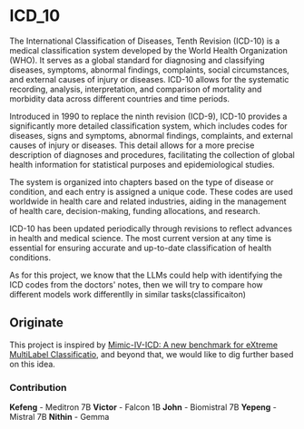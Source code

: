 # ICD_10
The International Classification of Diseases, Tenth Revision (ICD-10) is a medical classification system developed by the World Health Organization (WHO). It serves as a global standard for diagnosing and classifying diseases, symptoms, abnormal findings, complaints, social circumstances, and external causes of injury or diseases. ICD-10 allows for the systematic recording, analysis, interpretation, and comparison of mortality and morbidity data across different countries and time periods.

Introduced in 1990 to replace the ninth revision (ICD-9), ICD-10 provides a significantly more detailed classification system, which includes codes for diseases, signs and symptoms, abnormal findings, complaints, and external causes of injury or diseases. This detail allows for a more precise description of diagnoses and procedures, facilitating the collection of global health information for statistical purposes and epidemiological studies.

The system is organized into chapters based on the type of disease or condition, and each entry is assigned a unique code. These codes are used worldwide in health care and related industries, aiding in the management of health care, decision-making, funding allocations, and research.

ICD-10 has been updated periodically through revisions to reflect advances in health and medical science. The most current version at any time is essential for ensuring accurate and up-to-date classification of health conditions.

As for this project, we know that the LLMs could help with identifying the ICD codes from the doctors' notes, then we will try to compare how different models work differentlly in similar tasks\(classificaiton\)

## Originate

This project is inspired by [Mimic-IV-ICD: A new benchmark for eXtreme MultiLabel Classificatio](https://arxiv.org/abs/2304.13998),
and beyond that, we would like to dig further based on this idea.

### Contribution

**Kefeng** - Meditron 7B
**Victor** - Falcon 1B
**John** - Biomistral 7B
**Yepeng** - Mistral 7B
**Nithin** - Gemma

